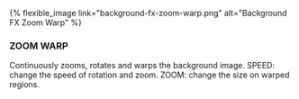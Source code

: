 ---
---

{% flexible_image link="background-fx-zoom-warp.png" alt="Background FX Zoom Warp" %}

### ZOOM WARP
Continuously zooms, rotates and warps the background image.
SPEED: change the speed of rotation and zoom.
ZOOM: change the size on warped regions.
